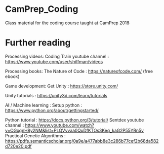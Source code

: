 # CamPrep_Coding
Class material for the coding course taught at CamPrep 2018

# Further reading

Processing videos: 
Coding Train youtube channel : https://www.youtube.com/user/shiffman/videos


Processing books:
The Nature of Code : https://natureofcode.com/ (free ebook)

Game development:
Get Unity : https://store.unity.com/

Unity tutorials : https://unity3d.com/learn/tutorials

AI / Machine learning :
Setup python : https://www.python.org/about/gettingstarted/

Python tutorial : https://docs.python.org/3/tutorial/ 
Sentdex youtube channel : https://www.youtube.com/watch?v=OGxgnH8y2NM&list=PLQVvvaa0QuDfKTOs3Keq_kaG2P55YRn5v 
Practical Genetic Algorithms : https://pdfs.semanticscholar.org/0a9e/a477abb8e3c286b77cef2b68da582d720e20.pdf 
